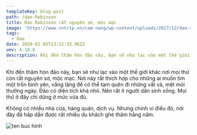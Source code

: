 ```yaml
---
templateKey: blog-post
path: /dao-Robinson
title: Đảo Robinson rất nguyên sơ, mộc mạc
image: 'https://www.vntrip.vn/cam-nang/wp-content/uploads/2017/12/dao-robinson-nha-trang-3.jpg' 
tags:
  - Dao
date: 2020-01-05T13:12:33.962Z
uev: 4.18.8
description: Khi đến thăm hòn đảo này, bạn sẽ như lạc vào một thế giới khác nơi mọi thứ còn rất nguyên sơ, mộc mạc.
---
```


Khi đến thăm hòn đảo này, bạn sẽ như lạc vào một thế giới khác nơi mọi thứ còn rất nguyên sơ, mộc mạc. Nơi này rất thích hợp cho những ai muốn tìm một trốn bình yên, vắng lặng để có thể tạm quên đi những vất vả, mệt mỏi thường ngày. Đảo có diện tích khá nhỏ. Nên rất ít người dân sinh sống. Mọi thứ ở đây chỉ dừng ở mức vừa đủ. 

Không có nhiều nhà cửa, hàng quán, dịch vụ. Nhưng chính vì điều đó, nơi đây đã hấp dẫn được rất nhiều du khách ghé thăm hằng năm.

![ten buc hinh](https://znews-photo.zadn.vn/w660/Uploaded/Ohunoaa/2015_09_23/1_1.jpg "ten buc hinh")






